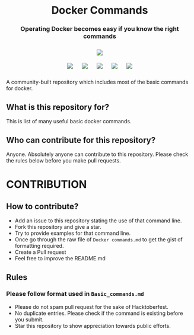 # 
<h1 align="center">Docker Commands</h1>
<h3 align="center">Operating Docker becomes easy if you know the right commands</h3>

<p align="center">
<img style="padding:10px;" src="https://img.shields.io/badge/Open%20Source-💕%20-9cf?style=for-the-badge"><br>
<img style="padding:10px;" src="https://img.shields.io/github/contributors/gandalf0079/Docker-commands?style=flat-square">
<img style="padding:10px;" src="https://img.shields.io/github/forks/gandalf0079/Docker-commands?label=Forks&style=flat-square">
<img style="padding:10px;" src="https://img.shields.io/github/stars/gandalf0079/Docker-commands?style=flat-square">
<img style="padding:10px;" src="https://img.shields.io/github/license/gandalf0079/Docker-commands?style=flat-square">
<img style="padding:10px;" src="http://img.shields.io/github/issues/gandalf0079/Docker-commands?style=flat-square">



A community-built repository which includes most of the basic commands for docker.

</p>

## What is this repository for?

This is list of many useful basic docker commands.

## Who can contribute for this repository?

Anyone. Absolutely anyone can contribute to this repository. Please check the rules below before you make pull requests.

# CONTRIBUTION

## How to contribute?

- Add an issue to this repository stating the use of that command line.
- Fork this repository and give a star.
- Try to provide examples for that command line.
- Once go through the raw file of `Docker commands.md` to get the gist of formatting required.
- Create a Pull request
- Feel free to improve the README.md

## Rules
### Please follow format used in `Basic_commands.md`
- Please do not spam pull request for the sake of Hacktoberfest.
- No duplicate entries. Please check if the command is existing before you submit.
- Star this repository to show appreciation towards public efforts.
